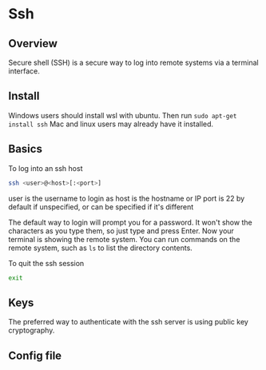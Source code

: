 # Ssh

## Overview

Secure shell (SSH) is a secure way to log into remote systems via a terminal interface.

## Install

Windows users should install wsl with ubuntu. Then run `sudo apt-get install ssh`
Mac and linux users may already have it installed.

## Basics

To log into an ssh host

```bash
ssh <user>@<host>[:<port>]
```

user is the username to login as
host is the hostname or IP
port is 22 by default if unspecified, or can be specified if it's different

The default way to login will prompt you for a password. It won't show the characters as you type them, so just type and press Enter. Now your terminal is showing the remote system. You can run commands on the remote system, such as `ls` to list the directory contents.

To quit the ssh session

```bash
exit
```

## Keys

The preferred way to authenticate with the ssh server is using public key cryptography.

## Config file
